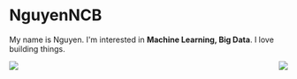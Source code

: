 # NguyenNCB



My name is Nguyen. I'm interested in **Machine Learning, Big Data**. I love building things.

<p align="center" width="100%">
  <img  align = 'left' style="vertical-align:bottom" src="https://github-readme-stats.vercel.app/api?username=nguyenng1802&show_icons=true&theme=vue">
  <img  align = 'right' style="vertical-align:bottom" src="https://github-readme-stats.vercel.app/api/top-langs/?username=nguyenng1802">
</p>


